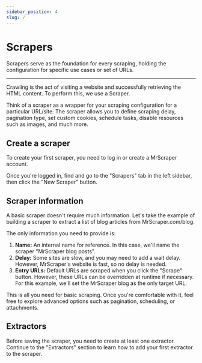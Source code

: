 ```yaml
---
sidebar_position: 4
slug: /
---
```


# Scrapers

Scrapers serve as the foundation for every scraping, holding the configuration for specific use cases or set of URLs.

---

Crawling is the act of visiting a website and successfully retrieving the HTML content. To perform this, we use a Scraper.

Think of a scraper as a wrapper for your scraping configuration for a particular URL/site. The scraper allows you to define scraping delay, pagination type, set custom cookies, schedule tasks, disable resources such as images, and much more.

## Create a scraper

To create your first scraper, you need to log in or create a MrScraper account.

Once you're logged in, find and go to the "Scrapers" tab in the left sidebar, then click the "New Scraper" button.

## Scraper information

A basic scraper doesn't require much information. Let's take the example of building a scraper to extract a list of blog articles from MrScraper.com/blog.

The only information you need to provide is:

1. **Name:** An internal name for reference. In this case, we'll name the scraper "MrScraper blog posts".
2. **Delay:** Some sites are slow, and you may need to add a wait delay. However, MrScraper's website is fast, so no delay is needed.
3. **Entry URLs:** Default URLs are scraped when you click the "Scrape" button. However, these URLs can be overridden at runtime if necessary. For this example, we'll set the MrScraper blog as the only target URL.

This is all you need for basic scraping. Once you're comfortable with it, feel free to explore advanced options such as pagination, scheduling, or attachments.

## Extractors

Before saving the scraper, you need to create at least one extractor. Continue to the "Extractors" section to learn how to add your first extractor to the scraper.
